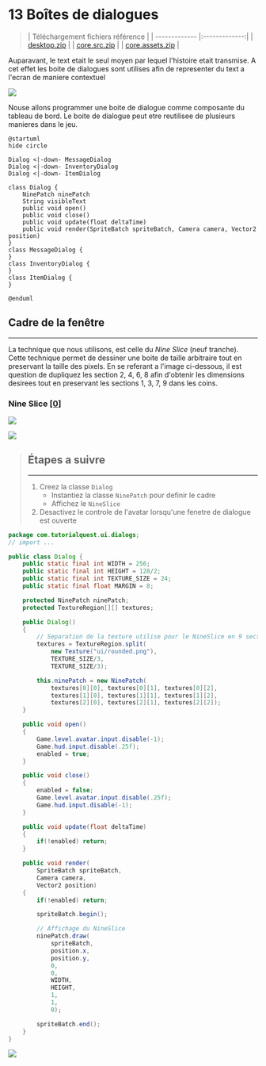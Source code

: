 # 13 Boîtes de dialogues
> | Téléchargement fichiers référence |
> | ------------- |:-------------:|
> | <a href="./resources/part-avatar-attack/desktop.zip" download>desktop.zip</a> |
> | <a href="./resources/part-avatar-attack/core.src.zip" download>core.src.zip</a> |
> | <a href="./resources/part-avatar-attack/core.assets.zip" download>core.assets.zip</a> |

Auparavant, le text etait le seul moyen par lequel l'histoire etait transmise. A cet effet les boite de dialogues sont utilises afin de representer du text a l'ecran de maniere contextuel

![](./resources/dialogs.gif)

Nouse allons programmer une boite de dialogue comme composante du tableau de bord. Le boite de dialogue peut etre reutilisee de plusieurs manieres dans le jeu.

```plantuml
@startuml
hide circle

Dialog <|-down- MessageDialog
Dialog <|-down- InventoryDialog
Dialog <|-down- ItemDialog

class Dialog {
    NinePatch ninePatch
    String visibleText
    public void open()
    public void close()
    public void update(float deltaTime)    
    public void render(SpriteBatch spriteBatch, Camera camera, Vector2 position)
}
class MessageDialog {    
}
class InventoryDialog {        
}
class ItemDialog {       
}

@enduml
```

## Cadre de la fenêtre
---
La technique que nous utilisons, est celle du *Nine Slice* (neuf tranche). Cette technique permet de dessiner une boite de taille arbitraire tout en preservant la taille des pixels. En se referant a l'image ci-dessous, il est question de dupliquez les section 2, 4, 6, 8 afin d'obtenir les dimensions desirees tout en preservant les sections 1, 3, 7, 9 dans les coins. 

### **Nine Slice [[0]](https://en.wikipedia.org/wiki/9-slice_scaling)**
![](./resources/nine-slice-image.png)

![](./resources/my-nine-slice.png)

> ## Étapes a suivre
> ---
> 1. Creez la classe `Dialog`
>     * Instantiez la classe `NinePatch` pour definir le cadre
>     * Affichez le `NineSlice`
> 2. Desactivez le controle de l'avatar lorsqu'une fenetre de dialogue est ouverte

```java
package com.tutorialquest.ui.dialogs;
// import ...

public class Dialog {
    public static final int WIDTH = 256;
    public static final int HEIGHT = 128/2;
    public static final int TEXTURE_SIZE = 24;
    public static final float MARGIN = 8;        

    protected NinePatch ninePatch;        
    protected TextureRegion[][] textures;    

    public Dialog()
    {        
        // Separation de la texture utilise pour le NineSlice en 9 sections
        textures = TextureRegion.split(
            new Texture("ui/rounded.png"), 
            TEXTURE_SIZE/3, 
            TEXTURE_SIZE/3);

        this.ninePatch = new NinePatch(
            textures[0][0], textures[0][1], textures[0][2],
            textures[1][0], textures[1][1], textures[1][2],
            textures[2][0], textures[2][1], textures[2][2]);
    }

    public void open()
    {
        Game.level.avatar.input.disable(-1);
        Game.hud.input.disable(.25f);
        enabled = true;
    }

    public void close()
    {
        enabled = false;
        Game.level.avatar.input.disable(.25f);
        Game.hud.input.disable(-1);
    }

    public void update(float deltaTime)
    {
        if(!enabled) return;
    }

    public void render(
        SpriteBatch spriteBatch,
        Camera camera,
        Vector2 position)
    {
        if(!enabled) return;

        spriteBatch.begin();

        // Affichage du NineSlice
        ninePatch.draw(
            spriteBatch, 
            position.x, 
            position.y, 
            0, 
            0, 
            WIDTH, 
            HEIGHT, 
            1, 
            1, 
            0);

        spriteBatch.end();
    }
}
```

![](./resources/dialogs-simple.gif)